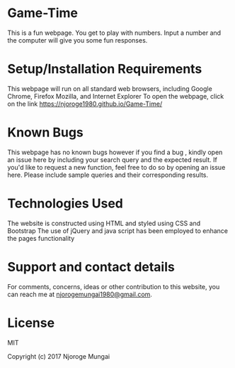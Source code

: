 # Game-Time
This is a fun webpage. You get to play with numbers. Input a number and the computer will give you some fun responses.

# Setup/Installation Requirements

This webpage will run on all standard web browsers, including Google Chrome, Firefox Mozilla, and Internet Explorer
To open the webpage, click on the link https://njoroge1980.github.io/Game-Time/

# Known Bugs

This webpage has no known bugs however if you find a bug , kindly open an issue here by including your search query and the expected result. If you'd like to request a new function, feel free to do so by opening an issue here. Please include sample queries and their corresponding results.

# Technologies Used

The website is constructed using HTML and styled using CSS and Bootstrap
The use of jQuery and java script has been employed to enhance the pages functionality

# Support and contact details

For comments, concerns, ideas or other contribution to this website, you can reach me at njorogemungai1980@gmail.com.

# License

MIT

Copyright (c) 2017 Njoroge Mungai

